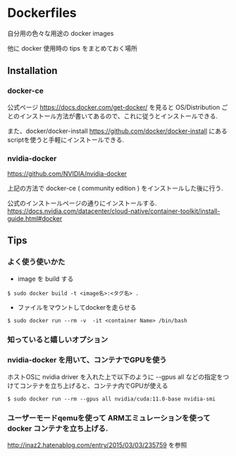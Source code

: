 # Dockerfiles

自分用の色々な用途の docker images

他に docker 使用時の tips をまとめておく場所


## Installation

### docker-ce

公式ページ https://docs.docker.com/get-docker/ を見ると OS/Distribution ごとのインストール方法が書いてあるので、これに従うとインストールできる.

また、docker/docker-install https://github.com/docker/docker-install にあるscriptを使うと手軽にインストールできる.

### nvidia-docker

https://github.com/NVIDIA/nvidia-docker

上記の方法で docker-ce ( community edition ) をインストールした後に行う.

公式のインストールページの通りにインストールする. https://docs.nvidia.com/datacenter/cloud-native/container-toolkit/install-guide.html#docker

## Tips

### よく使う使いかた

* image を build する

```
$ sudo docker build -t <image名>:<タグ名> .
```

* ファイルをマウントしてdockerを走らせる

```
$ sudo docker run --rm -v  -it <container Name> /bin/bash
```

### 知っていると嬉しいオプション

### nvidia-docker を用いて、コンテナでGPUを使う

ホストOSに nvidia driver を入れた上で以下のように --gpus all などの指定をつけてコンテナを立ち上げると、コンテナ内でGPUが使える

```
$ sudo docker run --rm --gpus all nvidia/cuda:11.0-base nvidia-smi
```

### ユーザーモードqemuを使って ARMエミュレーションを使って docker コンテナを立ち上げる.

http://inaz2.hatenablog.com/entry/2015/03/03/235759 を参照


